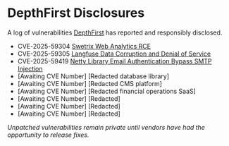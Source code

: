 # DepthFirst Disclosures
A log of vulnerabilities [DepthFirst](https://www.depthfirst.com/) has reported and responsibly disclosed.  

* CVE-2025-59304 [Swetrix Web Analytics RCE](https://github.com/Swetrix/swetrix/pull/397](https://www.depthfirst.com/post/anatomy-of-an-automated-patch-fixing-a-file-upload-rce-cve-2025-59304))
* CVE-2025-59305 [Langfuse Data Corruption and Denial of Service](https://www.depthfirst.com/post/how-an-authorization-flaw-reveals-a-common-security-blind-spot-cve-2025-59305-case-study) 
* CVE-2025-59419 [Netty Library Email Authentication Bypass SMTP Injection](https://www.depthfirst.com/post/our-ai-agent-found-a-netty-zero-day-that-bypasses-email-authentication-the-story-of-cve-2025-59419)
* [Awaiting CVE Number] [Redacted database library]
* [Awaiting CVE Number] [Redacted CMS platform]
* [Awaiting CVE Number] [Redacted financial operations SaaS]
* [Awaiting CVE Number] [Redacted]
* [Awaiting CVE Number] [Redacted]
* [Awaiting CVE Number] [Redacted]

_Unpatched vulnerabilities remain private until vendors have had the opportunity to release fixes._
